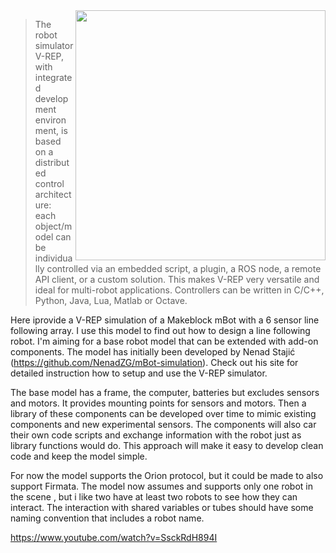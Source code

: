 <img align="right" width="400" src="../images/V-REP_screenshot.png">

>The robot simulator V-REP, with integrated development environment, is based on a distributed control architecture: each object/model can be individually controlled via an embedded script, a plugin, a ROS node, a remote API client, or a custom solution. This makes V-REP very versatile and ideal for multi-robot applications. Controllers can be written in C/C++, Python, Java, Lua, Matlab or Octave.

Here iprovide a V-REP simulation of a Makeblock mBot with a 6 sensor line following array. I use this model to find out how to design a line following robot. I'm aiming for a base robot model that can be extended with add-on components. The model has initially been developed by Nenad Stajić (https://github.com/NenadZG/mBot-simulation). Check out his site for detailed instruction how to setup and use the V-REP simulator.

The base model has a frame, the computer, batteries but excludes sensors and motors. It provides mounting points for sensors and motors. Then a library of these components can be developed over time to mimic existing components and new experimental sensors. The components will also car their own code scripts and exchange information with the robot just as library functions would do. This approach will make it easy to develop clean code and keep the model simple.

For now the model supports the Orion protocol, but it could be made to also support Firmata. The model now assumes and supports only one robot in the scene , but i like two have at least two robots to see how they can interact. The interaction with shared variables or tubes should have some naming convention that includes a robot name.

https://www.youtube.com/watch?v=SsckRdH894I

